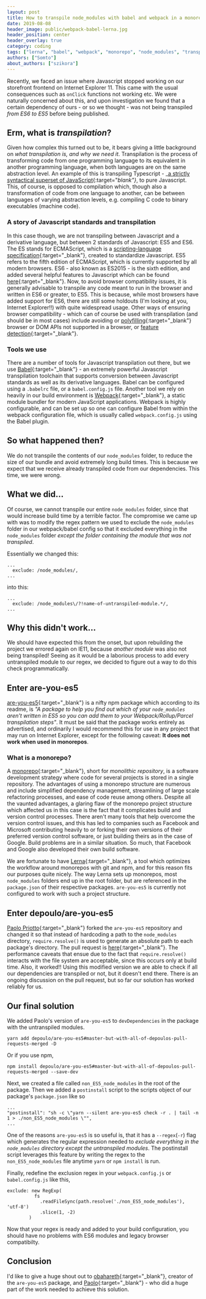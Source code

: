 ```yaml
---
layout: post
title: How to transpile node_modules with babel and webpack in a monorepo
date: 2019-08-08
header_image: public/webpack-babel-lerna.jpg
header_position: center
header_overlay: true
category: coding
tags: ["lerna", "babel", "webpack", "monorepo", "node_modules", "transpile"]
authors: ["Somto"]
about_authors: ["szikora"]
---
```


Recently, we faced an issue where Javascript stopped working on our storefront frontend on Internet Explorer 11.
This came with the usual consequences such as `onClick` functions not working etc.
We were naturally concerned about this, and upon investigation we found that a certain dependency of ours - or so we thought - was not being transpiled _from ES6 to ES5_ before being published.

## Erm, what is _transpilation_?

Given how complex this turned out to be, it bears giving a little background on _what transpilation is, and why we need it_.
Transpilation is the process of transforming code from one programming language to its equivalent in another programming language, when both languages are on the same abstraction level.
An example of this is transpiling Typescript - _[a strictly syntactical superset of JavaScript](https://en.wikipedia.org/wiki/Microsoft_TypeScript){:target="_blank"}_, to pure Javascript.
This, of course, is opposed to compilation which, though also a transformation of code from one language to another, can be between languages of varying abstraction levels, e.g. compiling C code to binary executables (machine code).

### A story of Javascript standards and transpilation

In this case though, we are not transpiling between Javascript and a derivative language, but between 2 standards of Javascript: ES5 and ES6.
The ES stands for ECMAScript, which is a [scripting-language specification](https://en.wikipedia.org/wiki/ECMAScript){:target="_blank"}, created to standardize Javascript.
ES5 refers to the fifth edition of ECMAScript, which is currently supported by all modern browsers.
ES6 - also known as ES2015 - is the sixth edition, and added several helpful features to Javascript which can be found [here](http://es6-features.org){:target="_blank"}.
Now, to avoid browser compatibility issues, it is generally advisable to transpile any code meant to run in the browser and written in ES6 or greater, to ES5.
This is because, while most browsers have added support for ES6, there are still some holdouts (I'm looking at you, Internet Explorer!!) with quite widespread usage.
Other ways of ensuring browser compatibility - which can of course be used with transpilation (and should be in most cases) include avoiding or [polyfilling](https://en.wikipedia.org/wiki/Polyfill_(programming)){:target="_blank"} browser or DOM APIs not supported in a browser, or [feature detection](https://en.wikipedia.org/wiki/Feature_detection_(web_development)){:target="_blank"}.

### Tools we use

There are a number of tools for Javascript transpilation out there, but we use [Babel](https://babeljs.io/docs/en/){:target="_blank"} - an extremely powerful Javascript transpilation toolchain that supports conversion between Javascript standards as well as its derivative languages.
Babel can be configured using a `.babelrc` file, or a `babel.config.js` file.
Another tool we rely on heavily in our build environment is [Webpack](https://webpack.js.org/concepts){:target="_blank"}, a static module bundler for modern JavaScript applications.
Webpack is highly configurable, and can be set up so one can configure Babel from within the webpack configuration file, which is usually called `webpack.config.js` using the Babel plugin.

## So what happened then?

We do not transpile the contents of our `node_modules` folder, to reduce the size of our bundle and avoid extremely long build times.
This is because we expect that we receive already transpiled code from our dependencies.
This time, we were wrong.

## What we did...

Of course, we cannot transpile our entire `node_modules` folder, since that would increase build time by a terrible factor.
The compromise we came up with was to modify the regex pattern we used to exclude the `node_modules` folder in our webpack/babel config so that it excluded everything in the `node_modules` folder _except the folder containing the module that was not transpiled_.

Essentially we changed this:

```
...
  exclude: /node_modules/,
...
```

into this:

```
...
  exclude: /node_modules\/?!name-of-untranspiled-module.*/,
...
```

## Why this didn't work...

We should have expected this from the onset, but upon rebuilding the project we errored again on IE11, because _another module_ was also not being transpiled!
Seeing as it would be a laborious process to add every untranspiled module to our regex, we decided to figure out a way to do this check programmatically.

## Enter are-you-es5

[are-you-es5](https://github.com/obahareth/are-you-es5){:target="_blank"} is a nifty npm package which according to its readme, is _"A package to help you find out which of your `node_modules` aren't written in ES5 so you can add them to your Webpack/Rollup/Parcel transpilation steps"_.
It must be said that the package works entirely as advertised, and ordinarily I would recommend this for use in any project that may run on Internet Explorer, except for the following caveat: **It does not work when used in monorepos**.

### What is a monorepo?

A [monorepo](https://en.wikipedia.org/wiki/Monorepo){:target="_blank"}, short for _monolithic repository_, is a software development strategy where code for several projects is stored in a single repository.
The advantages of using a monorepo structure are numerous and include simplified dependency management, streamlining of large scale refactoring processes, and ease of code reuse among others.
Despite all the vaunted advantages, a glaring flaw of the monorepo project structure which affected us in this case is the fact that it complicates build and version control processes.
There aren't many tools that help overcome the version control issues, and this has led to companies such as Facebook and Microsoft contributing heavily to or forking their own versions of their preferred version control software, or just building theirs as in the case of Google.
Build problems are in a similar situation.
So much, that Facebook and Google also developed their own build software.

We are fortunate to have [Lerna](https://github.com/lerna/lerna){:target="_blank"}, a tool which optimizes the workflow around monorepos with git and npm, and for this reason fits our purposes quite nicely.
The way Lerna sets up monorepos, most `node_modules` folders end up in the root folder, but are referenced in the `package.json` of their respective packages.
`are-you-es5` is currently not configured to work with such a project structure.

## Enter depoulo/are-you-es5

[Paolo Priotto](https://github.com/depoulo){:target="_blank"} forked the `are-you-es5` repository and changed it so that instead of hardcoding a path to the `node_modules` directory, `require.resolve()` is used to generate an absolute path to each package's directory.
The pull request is [here](https://github.com/obahareth/are-you-es5/pull/12){:target="_blank"}.
The performance caveats that ensue due to the fact that `require.resolve()` interacts with the file system are acceptable, since this occurs only at build time.
Also, it worked!!
Using this modified version we are able to check if all our dependencies are transpiled or not, but it doesn't end there.
There is an ongoing discussion on the pull request, but so far our solution has worked reliably for us.

## Our final solution

We added Paolo's version of `are-you-es5` to `devDependencies` in the package with the untranspiled modules.

```
yarn add depoulo/are-you-es5#master-but-with-all-of-depoulos-pull-requests-merged -D
```

Or if you use npm,

```
npm install depoulo/are-you-es5#master-but-with-all-of-depoulos-pull-requests-merged --save-dev
```

Next, we created a file called `non_ES5_node_modules` in the root of the package.
Then we added a `postinstall` script to the scripts object of our package's `package.json` like so

```
...
"postinstall": "sh -c \"yarn --silent are-you-es5 check -r . | tail -n 1 > ./non_ES5_node_modules \"",
...
```

One of the reasons `are-you-es5` is so useful is, that it has a `--regex`(`-r`) flag which generates the regular expression needed to _exclude everything in the `node_modules` directory except the untranspiled modules_.
The postinstall script leverages this feature by writing the regex to the `non_ES5_node_modules` file anytime `yarn` or `npm install` is run.

Finally, redefine the exclusion regex in your `webpack.config.js` or `babel.config.js` like this,

```
exclude: new RegExp(
          fs
            .readFileSync(path.resolve('./non_ES5_node_modules'), 'utf-8')
            .slice(1, -2)
        )
```

Now that your regex is ready and added to your build configuration, you should have no problems with ES6 modules and legacy browser compatibilty.

## Conclusion

I'd like to give a huge shout out to [obahareth](https://github.com/obahareth){:target="_blank"}, creator of the `are-you-es5` package, and [Paolo](https://github.com/depoulo){:target="_blank"} - who did a huge part of the work needed to achieve this solution.
